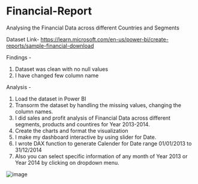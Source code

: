 # Financial-Report
Analysing the Financial Data across different Countries and Segments

Dataset Link- https://learn.microsoft.com/en-us/power-bi/create-reports/sample-financial-download

Findings -
1. Dataset was clean with no null values
2. I have changed few column name

Analysis -

1. Load the dataset in Power BI 
2. Transorm the dataset by handling the missing values, changing the column names.
3. I did sales and profit analysis of Financial Data across different segments, products and countires for Year 2013-2014.
4. Create the charts and format the visualization
5. I make my dashboard interactive by using slider for Date.
6. I wrote DAX function to generate Calender for Date range 01/01/2013 to 31/12/2014
7. Also you can select specific information of any month of Year 2013 or Year 2014 by clicking on dropdown menu. 

![image](https://github.com/sapnakhandelwal/Financial-Report/assets/147053399/e96c57c9-745c-4cbf-8e79-a3848e8b9ed4)

